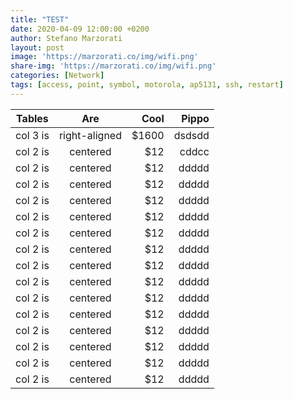 ```yaml
---
title: "TEST"
date: 2020-04-09 12:00:00 +0200
author: Stefano Marzorati
layout: post
image: 'https://marzorati.co/img/wifi.png'
share-img: 'https://marzorati.co/img/wifi.png'
categories: [Network]
tags: [access, point, symbol, motorola, ap5131, ssh, restart]
---
```

<center>   

| Tables        | Are           | Cool  |Pippo |
| ------------- |:-------------:| -----:|-----:|
| col 3 is      | right-aligned | $1600 |dsdsdd|
| col 2 is      | centered      |   $12 |cddcc |
| col 2 is      | centered      |   $12 |ddddd |
| col 2 is      | centered      |   $12 |ddddd |
| col 2 is      | centered      |   $12 |ddddd |
| col 2 is      | centered      |   $12 |ddddd |
| col 2 is      | centered      |   $12 |ddddd |
| col 2 is      | centered      |   $12 |ddddd |
| col 2 is      | centered      |   $12 |ddddd |
| col 2 is      | centered      |   $12 |ddddd |
| col 2 is      | centered      |   $12 |ddddd |
| col 2 is      | centered      |   $12 |ddddd |
| col 2 is      | centered      |   $12 |ddddd |
| col 2 is      | centered      |   $12 |ddddd |
| col 2 is      | centered      |   $12 |ddddd |
| col 2 is      | centered      |   $12 |ddddd |

</center>